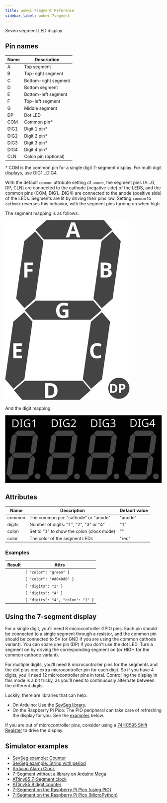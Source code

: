 ```yaml
---
title: wokwi-7segment Reference
sidebar_label: wokwi-7segment
---
```


Seven segment LED display

<wokwi-7segment />

## Pin names

| Name | Description          |
| ---- | -------------------- |
| A    | Top segment          |
| B    | Top-right segment    |
| C    | Bottom-right segment |
| D    | Bottom segment       |
| E    | Bottom-left segment  |
| F    | Top-left segment     |
| G    | Middle segment       |
| DP   | Dot LED              |
| COM  | Common pin\*         |
| DIG1 | Digit 1 pin\*        |
| DIG2 | Digit 2 pin\*        |
| DIG3 | Digit 3 pin\*        |
| DIG4 | Digit 4 pin\*        |
| CLN  | Colon pin (optional) |

\* COM is the common pin for a single digit 7-segment display. For multi digit displays, use DIG1…DIG4.

With the default `common` attribute setting of `anode`, the segment pins (A…G, DP, CLN) are connected to the cathode (negative side) of the LEDS, and the common pins (COM, DIG1…DIG4) are connected to the anode (positive side) of the LEDs. Segments are lit by driving their pins low. Setting `common` to `cathode` reverses this behavior, with the segment pins turning on when high.  

The segment mapping is as follows:

![7-segment display segment mapping](wokwi-7segment-diagram.svg)

And the digit mapping:

![7-segment display digit mapping](wokwi-7segment-digits.svg)

## Attributes

| Name   | Description                               | Default value |
| ------ | ----------------------------------------- | ------------- |
| common | The common pin: "cathode" or "anode"      | "anode"       |
| digits | Number of digits: "1", "2", "3" or "4"    | "1"           |
| colon  | Set to "1" to show the colon (clock mode) | ""            |
| color  | The color of the segment LEDs             | "red"         |

### Examples

| Result                                                        | Attrs                             |
| ------------------------------------------------------------- | --------------------------------- |
| <wokwi-7segment color="green" values="[1,1,1,1,0,1,1,0]" />   | `{ "color": "green" }`            |
| <wokwi-7segment color="#d040d0" values="[1,1,1,1,0,1,1,0]" /> | `{ "color": "#d040d0" }`          |
| <wokwi-7segment digits="2" />                                 | `{ "digits": "2" }`               |
| <wokwi-7segment digits="4" />                                 | `{ "digits": "4" }`               |
| <wokwi-7segment digits="4" colon="1" colonValue="1" />        | `{ "digits": "4", "colon": "1" }` |

## Using the 7-segment display

For a single digit, you'll need 8 microcontroller GPIO pins. Each pin should be connected to a single segment through a resistor,
and the common pin should be connected to 5V (or GND if you are using the common cathode variant). You can spare one pin (DP) if you don't use the dot LED. Turn a segment on by driving the corresponding segment on (or HIGH for the common cathode variant).

For multiple digits, you'll need 8 microcontroller pins for the segments and the dot plus one extra microcontroller pin for each digit. So if you have 4 digits, you'll need 12 microcontroller pins in total. Controlling the display in this mode is a bit tricky, as you'll need to continuously alternate between the different digits.

Luckily, there are libraries that can help:

- On Arduino: Use the [SevSeg library](https://wokwi.com/projects/344891439152366164).
- On the Raspberry Pi Pico: The PIO peripheral can take care of refreshing the display for you. See the [examples](#simulator-examples) below.

If you are out of microcontroller pins, consider using a [74HC595 Shift Register](wokwi-74hc595) to drive the display.

## Simulator examples

- [SevSeg example: Counter](https://wokwi.com/projects/344891439152366164)
- [SevSeg example: String with period](https://wokwi.com/projects/344893935754150484)
- [Arduino Alarm Clock](https://wokwi.com/projects/297787059514376717)
- [7-Segment without a library on Arduino Mega](https://wokwi.com/projects/397598198000164865)
- [ATtiny85 7-Segment clock](https://wokwi.com/projects/301366580039647753)
- [ATtiny85 8 digit counter](https://wokwi.com/projects/301304715310793225)
- [7-Segment on the Raspberry Pi Pico (using PIO)](https://wokwi.com/projects/301404853501952521)
- [7-Segment on the Raspberry Pi Pico (MicroPython)](https://wokwi.com/projects/300936948537623048)
